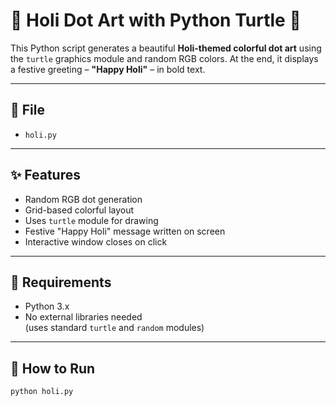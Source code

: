 # 🎨 Holi Dot Art with Python Turtle 🐢

This Python script generates a beautiful **Holi-themed colorful dot art** using the `turtle` graphics module and random RGB colors. At the end, it displays a festive greeting – **"Happy Holi"** – in bold text.

---

## 📁 File

- `holi.py`

---

## ✨ Features

- Random RGB dot generation
- Grid-based colorful layout
- Uses `turtle` module for drawing
- Festive "Happy Holi" message written on screen
- Interactive window closes on click

---

## 🧰 Requirements

- Python 3.x
- No external libraries needed  
  (uses standard `turtle` and `random` modules)

---

## 🚀 How to Run

```bash
python holi.py
